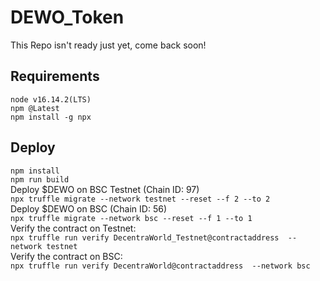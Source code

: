 # DEWO_Token

This Repo isn't ready just yet, come back soon!



## Requirements


`node v16.14.2(LTS)`<br>
`npm @Latest`<br>
`npm install -g npx`<br>

 


## Deploy


`npm install`<br>
`npm run build`<br>
Deploy $DEWO on BSC Testnet (Chain ID: 97)<br>
`npx truffle migrate --network testnet --reset --f 2 --to 2`<br>
Deploy $DEWO on BSC (Chain ID: 56)<br>
`npx truffle migrate --network bsc --reset --f 1 --to 1`<br>
Verify the contract on Testnet:<br>
`npx truffle run verify DecentraWorld_Testnet@contractaddress  --network testnet`<br>
Verify the contract on BSC:<br>
`npx truffle run verify DecentraWorld@contractaddress  --network bsc`

